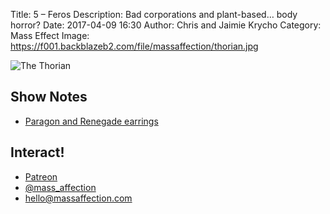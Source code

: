 Title: 5 – Feros
Description: Bad corporations and plant-based… body horror?
Date: 2017-04-09 16:30
Author: Chris and Jaimie Krycho
Category: Mass Effect
Image: https://f001.backblazeb2.com/file/massaffection/thorian.jpg

![The Thorian](https://f001.backblazeb2.com/file/massaffection/thorian.jpg "screen capture of the Thorian")

## Show Notes

- [Paragon and Renegade earrings](https://www.etsy.com/listing/512028457/mass-effect-earrings-renegade-and)

## Interact!

- [Patreon](https://www.patreon.com/massaffection)
- [@mass_affection](https://twitter.com/mass_affection)
- [hello@massaffection.com](mailto:hello@massaffection.com)
